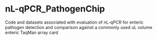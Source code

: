 # nL-qPCR_PathogenChip
Code and datasets associated with evaluation of nL-qPCR for enteric pathogen detection and comparison against a commonly used uL volume enteric TaqMan array card
